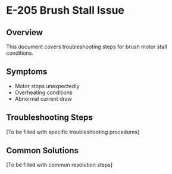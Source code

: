 # E-205 Brush Stall Issue

## Overview
This document covers troubleshooting steps for brush motor stall conditions.

## Symptoms
- Motor stops unexpectedly
- Overheating conditions
- Abnormal current draw

## Troubleshooting Steps
[To be filled with specific troubleshooting procedures]

## Common Solutions
[To be filled with common resolution steps]